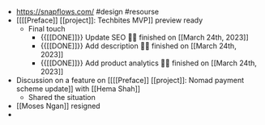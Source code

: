 - https://snapflows.com/ #design #resourse
- [[[[Preface]] [[project]]: Techbites MVP]] preview ready
    - Final touch
        - {{[[DONE]]}}  Update SEO 👏🏼 finished on [[March 24th, 2023]]
        - {{[[DONE]]}}  Add description 👏🏼 finished on [[March 24th, 2023]]
        - {{[[DONE]]}}  Add product analytics 👏🏼 finished on [[March 24th, 2023]]
- Discussion on a feature on [[[[Preface]] [[project]]: Nomad payment scheme update]] with [[Hema Shah]]
    - Shared the situation
- [[Moses Ngan]] resigned
- 
